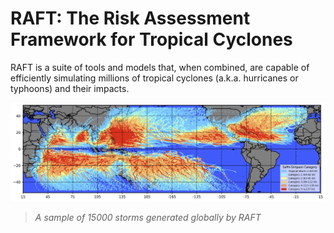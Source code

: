 # RAFT: The Risk Assessment Framework for Tropical Cyclones

RAFT is a suite of tools and models that, when combined, are capable of efficiently simulating millions of tropical cyclones (a.k.a. hurricanes or typhoons) and their impacts.

![Sample of global RAFT storms](/imgs/RAFT_15000_track_sample.png)

> _A sample of 15000 storms generated globally by RAFT_